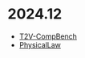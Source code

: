 # 2024.12
- [T2V-CompBench](/MLLM/2024/12/T2V-CompBench.md)
- [PhysicalLaw](/MLLM/2024/12/Video_Generation_Physical_Law.md)